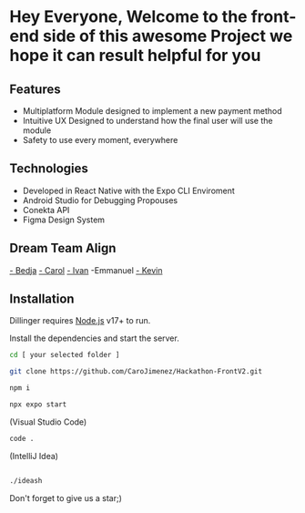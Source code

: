 # Hey Everyone, Welcome to the front-end side of this awesome Project we hope it can result helpful for you

## Features

- Multiplatform Module designed to implement a new payment method
- Intuitive UX Designed to understand how the final user will use the module
- Safety to use every moment, everywhere

## Technologies

- Developed in React Native with the Expo CLI Enviroment
- Android Studio for Debugging Propouses
- Conekta API
- Figma Design System


## Dream Team Align

[- Bedja](https://github.com/BetjaderOD)
[- Carol](https://github.com/CaroJimenez)
[- Ivan](https://github.com/IvanMataHalcon)
-Emmanuel
[- Kevin](https://github.com/kevdev04)


## Installation

Dillinger requires [Node.js](https://nodejs.org/) v17+ to run.

Install the dependencies and start the server.

```sh
cd [ your selected folder ]
```
```sh
git clone https://github.com/CaroJimenez/Hackathon-FrontV2.git
```
```sh
npm i
```
```sh
npx expo start
```
(Visual Studio Code)
```sh
code .
```
(IntelliJ Idea)
```sh

./ideash
```

Don't forget to give us a star;)







